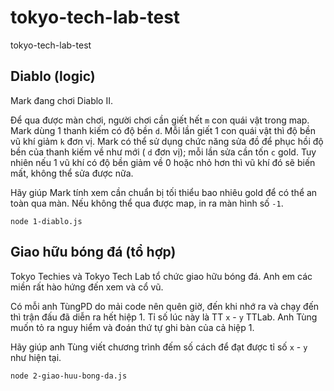 # tokyo-tech-lab-test

tokyo-tech-lab-test

## Diablo (logic)

Mark đang chơi Diablo II.

Để qua được màn chơi, người chơi cần giết hết `m` con quái vật trong map. Mark dùng 1 thanh kiếm có độ bền `d`. Mỗi lần giết 1 con quái vật thì độ bền vũ khí giảm `k` đơn vị. Mark có thể sử dụng chức năng sửa đồ để phục hồi độ bền của thanh kiếm về như mới ( `d` đơn vị); mỗi lần sửa
cần tốn `c` gold. Tuy nhiên nếu 1 vũ khí có độ bền giảm về 0 hoặc nhỏ hơn thì vũ khí đó sẽ biến mất, không thể sửa được nữa.

Hãy giúp Mark tính xem cần chuẩn bị tối thiểu bao nhiêu gold để có thể an toàn qua màn. Nếu
không thể qua được map, in ra màn hình số `-1`.

```
node 1-diablo.js
```

## Giao hữu bóng đá (tổ hợp)

Tokyo Techies và Tokyo Tech Lab tổ chức giao hữu bóng đá. Anh em các miền rất hào hứng đến xem và cổ vũ.

Có mỗi anh TùngPD do mải code nên quên giờ, đến khi nhớ ra và chạy đến thì trận đấu đã diễn ra hết hiệp 1. Tỉ số lúc này là TT `x` - `y` TTLab.
Anh Tùng muốn tỏ ra nguy hiểm và đoán thứ tự ghi bàn của cả hiệp 1. 

Hãy giúp anh Tùng viết chương trình đếm số cách để đạt được tỉ số `x` - `y` như hiện tại.

```
node 2-giao-huu-bong-da.js
```

## 